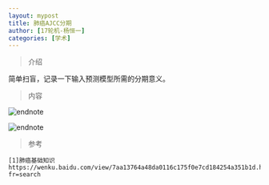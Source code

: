 ```yaml
---
layout: mypost
title: 肺癌AJCC分期
author: [17轮机-杨恒一]
categories: [学术]
---
```

> 介绍

简单扫盲，记录一下输入预测模型所需的分期意义。

>内容

![endnote](https://wkretype.bdimg.com/retype/zoom/aa8604f2a0116c175f0e48de?pn=3&o=jpg_6&md5sum=778cbeaaef662c693415af417546afbb&sign=8a9a1d3b11&png=222603-234227&jpg=1082004-1848087)

![endnote](https://wkretype.bdimg.com/retype/zoom/aa8604f2a0116c175f0e48de?pn=7&o=jpg_6&md5sum=778cbeaaef662c693415af417546afbb&sign=8a9a1d3b11&png=269103-332583&jpg=4127235-4574080)

> 参考

```
[1]肺癌基础知识 https://wenku.baidu.com/view/7aa13764a48da0116c175f0e7cd184254a351b1d.html?fr=search
```


